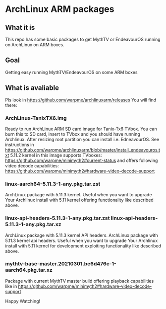# ArchLinux ARM packages



## What it is
This repo has some basic packages to get MythTV or EndeavourOS running on ArchLinux on ARM boxes.


## Goal
Getting easy running MythTV/EndeavourOS on some ARM boxes

## What is avaliable

Pls look in https://github.com/warpme/archlinuxarm/releases
You will find there:

### ArchLinux-TanixTX6.img
Ready to run ArchLinux ARM SD card image for Tanix-Tx6 TVbox.
You can burn this to SD card, insert to TVbox and you should have running Archlinux.
After resizing root partition you can install i.e. EdneavourOS.
See instructions in https://github.com/warpme/archlinuxarm/blob/master/install_endeavouros.txt
5.11.2 kernel in this image supports TVboxes: https://github.com/warpme/minimyth2#current-status
and offers following video decode capabilities: https://github.com/warpme/minimyth2#hardware-video-decode-support

### linux-aarch64-5.11.3-1-any.pkg.tar.zst
ArchLinux package with 5.11.3 kernel. Useful when you want to upgrade Your Archlinux install with 5.11 kernel offering
functionality like described above.

### linux-api-headers-5.11.3-1-any.pkg.tar.zst linux-api-headers-5.11.3-1-any.pkg.tar.xz
ArchLinux package with 5.11.3 kernel API headers. ArchLinux package with 5.11.3 kernel api headers.
Useful when you want to upgrade Your Archlinux install with 5.11 kernel for development exploiting
functionality like described above.

### mythtv-base-master.20210301.be6d476c-1-aarch64.pkg.tar.xz
Package with current MythTV master build offering playback capabilities like in 
https://github.com/warpme/minimyth2#hardware-video-decode-support

Happy Watching!
